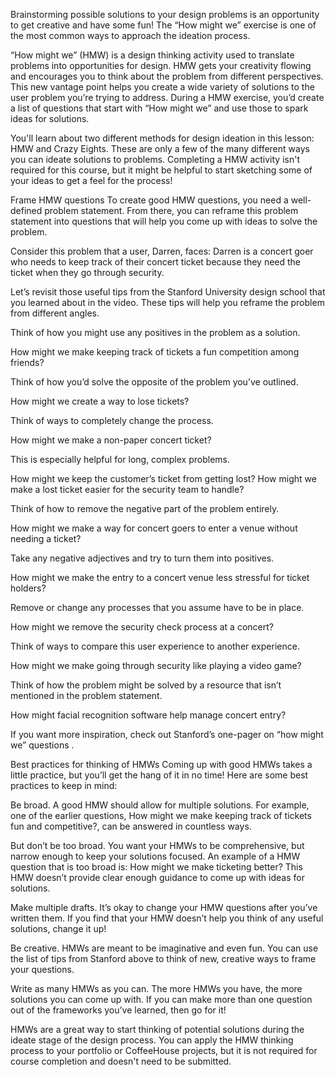 Brainstorming possible solutions to your design problems is an opportunity to get creative and have some fun! The “How might we” exercise is one of the most common ways to approach the ideation process. 

“How might we” (HMW) is a design thinking activity used to translate problems into opportunities for design. HMW gets your creativity flowing and encourages you to think about the problem from different perspectives. This new vantage point helps you create a wide variety of solutions to the user problem you’re trying to address. During a HMW exercise, you’d create a list of questions that start with “How might we” and use those to spark ideas for solutions.

You'll learn about two different methods for design ideation in this lesson: HMW and Crazy Eights. These are only a few of the many different ways you can ideate solutions to problems. Completing a HMW activity isn't required for this course, but it might be helpful to start sketching some of your ideas to get a feel for the process!  

Frame HMW questions
To create good HMW questions, you need a well-defined problem statement. From there, you can reframe this problem statement into questions that will help you come up with ideas to solve the problem.

Consider this problem that a user, Darren, faces: Darren is a concert goer who needs to keep track of their concert ticket because they need the ticket when they go through security. 

Let’s revisit those useful tips from the Stanford University design school that you learned about in the video. These tips will help you reframe the problem from different angles.


Think of how you might use any positives in the problem as a solution. 

How might we make keeping track of tickets a fun competition among friends? 


Think of how you’d solve the opposite of the problem you’ve outlined. 

How might we create a way to lose tickets?


Think of ways to completely change the process. 

How might we make a non-paper concert ticket? 


This is especially helpful for long, complex problems. 

How might we keep the customer’s ticket from getting lost? How might we make a lost ticket easier for the security team to handle?


Think of how to remove the negative part of the problem entirely. 

How might we make a way for concert goers to enter a venue without needing a ticket?


Take any negative adjectives and try to turn them into positives. 

How might we make the entry to a concert venue less stressful for ticket holders?


Remove or change any processes that you assume have to be in place. 

How might we remove the security check process at a concert?


Think of ways to compare this user experience to another experience.  

How might we make going through security like playing a video game?


Think of how the problem might be solved by a resource that isn’t mentioned in the problem statement. 

How might facial recognition software help manage concert entry?

If you want more inspiration, check out Stanford’s 
one-pager on “how might we” questions
. 

Best practices for thinking of HMWs
Coming up with good HMWs takes a little practice, but you’ll get the hang of it in no time! Here are some best practices to keep in mind:

Be broad. A good HMW should allow for multiple solutions. For example, one of the earlier questions, How might we make keeping track of tickets fun and competitive?, can be answered in countless ways.

But don’t be too broad. You want your HMWs to be comprehensive, but narrow enough to keep your solutions focused. An example of a HMW question that is too broad is: How might we make ticketing better? This HMW doesn’t provide clear enough guidance to come up with ideas for solutions. 

Make multiple drafts. It’s okay to change your HMW questions after you’ve written them. If you find that your HMW doesn’t help you think of any useful solutions, change it up!

Be creative. HMWs are meant to be imaginative and even fun. You can use the list of tips from Stanford above to think of new, creative ways to frame your questions.

Write as many HMWs as you can. The more HMWs you have, the more solutions you can come up with. If you can make more than one question out of the frameworks you’ve learned, then go for it!

HMWs are a great way to start thinking of potential solutions during the ideate stage of the design process. You can apply the HMW thinking process to your portfolio or CoffeeHouse projects, but it is not required for course completion and doesn't need to be submitted. 

